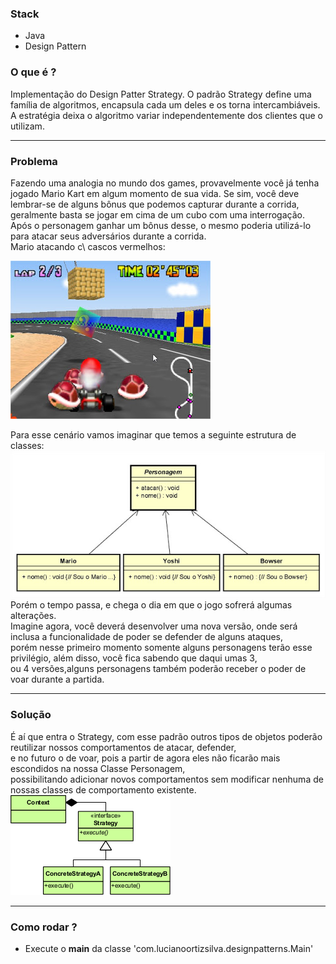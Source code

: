 ### Stack
- Java
- Design Pattern


### O que é ?
Implementação do Design Patter Strategy.
O padrão Strategy define uma família de algoritmos, encapsula cada um deles e os torna intercambiáveis. A estratégia deixa o algoritmo variar independentemente dos clientes que o utilizam.

<hr>

### Problema
Fazendo uma analogia no mundo dos games, provavelmente você já tenha jogado Mario Kart em algum momento de sua vida. 
Se sim, você deve lembrar-se de alguns bônus que podemos capturar durante a corrida, geralmente basta se jogar em cima de um cubo com uma interrogação.\
Após o personagem ganhar um bônus desse, o mesmo poderia utilizá-lo para atacar seus adversários durante a corrida.\
Mario atacando c\ cascos vermelhos:

![](https://github.com/lucianoortizsilva/design-patterns-strategy/blob/master/static/github/mariokart.jpg)

Para esse cenário vamos imaginar que temos a seguinte estrutura de classes:
![](https://github.com/lucianoortizsilva/design-patterns-strategy/blob/master/static/github/uml1.jpg)\
Porém o tempo passa, e chega o dia em que o jogo sofrerá algumas alterações.\
Imagine agora, você deverá desenvolver uma nova versão, onde será inclusa a funcionalidade de poder se defender de alguns ataques,\
porém nesse primeiro momento somente alguns personagens terão esse privilégio, além disso, você fica sabendo que daqui umas 3,\
ou 4 versões,alguns personagens também poderão receber o poder de voar durante a partida.

<hr>

### Solução
É aí que entra o Strategy, com esse padrão outros tipos de objetos poderão reutilizar nossos comportamentos de atacar, defender,\
e no futuro o de voar, pois a partir de agora eles não ficarão mais escondidos na nossa Classe Personagem,\
possibilitando adicionar novos comportamentos sem modificar nenhuma de nossas classes de comportamento existente.\
![](https://github.com/lucianoortizsilva/design-patterns-strategy/blob/master/static/github/uml2.png)

<hr>

### Como rodar ?
- Execute o **main** da classe 'com.lucianoortizsilva.designpatterns.Main'
